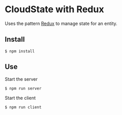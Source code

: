 # CloudState with Redux

Uses the pattern [Redux](https://redux.js.org) to manage state for an entity.

## Install

```
$ npm install
```

## Use

Start the server
```
$ npm run server
```

Start the client
```
$ npm run client
```
